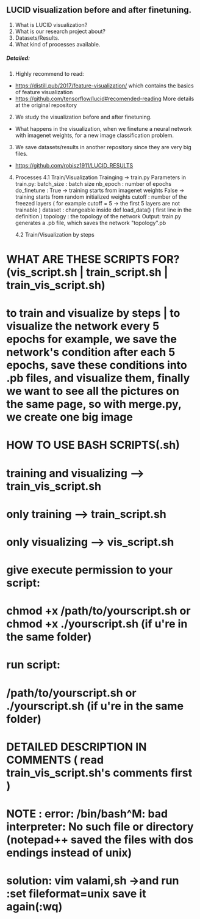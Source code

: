 ## LUCID visualization before and after finetuning.

1. What is LUCID visualization?
2. What is our research project about?
3. Datasets/Results.
4. What kind of processes available.

##### Detailed:
1. Highly recommend to read:
 - https://distill.pub/2017/feature-visualization/
   which contains the basics of feature visualization
 - https://github.com/tensorflow/lucid#recomended-reading
   More details at the original repository
2. We study the visualization before and after finetuning.
 - What happens in the visualization, when we finetune a neural network with imagenet weights, for a new image classification problem.
   
3. We save datasets/results in another repository since they are very big files.
 - https://github.com/robisz1911/LUCID_RESULTS

4. Processes
   4.1 Train/Visualization
           Trainging -> train.py
       Parameters in train.py:
           batch_size  : batch size
           nb_epoch    : number of epochs
           do_finetune : True -> training starts from imagenet weights
                         False -> training starts from random initialized weights
           cutoff      : number of the freezed layers ( for example cutoff = 5 -> the first 5 layers are not trainable )
           dataset     : changeable inside def load_data()  ( first line in the definition )
           topology    : the topology of the network
       Output:
           train.py generates a .pb file, which saves the network
           "topology".pb 
           
   4.2 Train/Visualization by steps

# WHAT ARE THESE SCRIPTS FOR? (vis_script.sh | train_script.sh | train_vis_script.sh)
# to train and visualize by steps | to visualize the network every 5 epochs for example, we save the network's condition after each 5 epochs, save these conditions into .pb files, and visualize them, finally we want to see all the pictures on the same page, so with merge.py, we create one big image


# HOW TO USE BASH SCRIPTS(.sh)
# training and visualizing --> train_vis_script.sh
# only training            --> train_script.sh
# only visualizing         --> vis_script.sh
# give execute permission to your script:
#      chmod +x /path/to/yourscript.sh   or chmod +x ./yourscript.sh (if u're in the same folder)
# run script:
#      /path/to/yourscript.sh            or ./yourscript.sh (if u're in the same folder)


# DETAILED DESCRIPTION IN COMMENTS ( read train_vis_script.sh's comments first )
 
# NOTE : error:  /bin/bash^M: bad interpreter: No such file or directory    (notepad++ saved the files with dos endings instead of unix)
#        solution:  vim valami,sh  ->and run    :set fileformat=unix   save it again(:wq)

